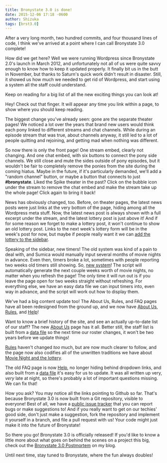 ```yaml
---
title: Bronystate 3.0 is done!
date: 2015-12-06 17:18 -0600
author: Shizuka
tags: [brst3.0]
---
```


After a very long month, two hundred commits, and four thousand lines of code,
I think we've arrived at a point where I can call Bronystate 3.0 complete!

How did we get here? Well we were running Wordpress since Bronystate 2.0's
launch in March 2012, and unfortunately not all of us were quite savvy enough to
know how to keep it updated properly. It finally bit us in the butt in November,
but thanks to Saturn's quick work didn't result in disaster. Still, it showed us
how much we needed to get rid of Wordpress, and start using a system all the
staff could understand.

Keep on reading for a big list of all the new exciting things you can look at!

<!-- more -->

Hey! Check out that finger. It will appear any time you link within a page, to
show where you should keep reading.

The biggest change you've already seen: gone are the separate theater pages! We
noticed a lot over the years that brand new users would think each pony linked
to different streams and chat channels. While during an episode stream that was
true, about channels anyway, it still led to a lot of people quitting and
rejoining, and getting mad when nothing was different.

So now there is only the front page! One stream embed, clearly not changing. And
one chat embed, with six buttons to connect the pony side channels. We still
close and mute the sides outside of pony episodes, but it wouldn't be fair to
completely remove the ponies from the site during the coming hiatus. Maybe in
the future, if it's particularly demanded, we'll add a "random channel" button,
or maybe a button that connects to just **#bronystate**. Liked the Spike theater
in the past? Click on the bubble icon under the stream to remove the chat embed
and make the stream take up the whole page! Click again to bring it back!

News has obviously changed, too. Before, on theater pages, the latest news posts
were just links at the very bottom of the page, hiding among all the Wordpress
meta stuff. Now, the latest news post is always shown with a full excerpt under
the stream, and the latest lottery post is just above it! And if for some reason
we forget to make a lottery post, it won't continue to show an old lottery post.
Links to the next week's lottery form will be in the week's post for now, but
maybe if people really want it we can [add the lottery to the sidebar][i26].

Speaking of the sidebar, new timers! The old system was kind of a pain to deal
with, and Sumica would manually input several months of movie nights in advance.
Even then, timers broke a lot, sometimes with people reporting two weeks old
timers still showing. So, [new system][timers]! The script will automatically
generate the next couple weeks worth of movie nights, no matter when you refresh
the page! The only time it will run out is if you leave the page open for
two weeks straight without refreshing. For everything else, we have an easy data
file we can input timers into, even way in advance, and the script will work out
how to display them.

We've had a big content update too! The About Us, Rules, and FAQ pages have all
been redesigned from the ground up, and we now have [About Us][a], [Rules][r],
and [Help][h]!

Want to know a brief history of the site, and see an actually up-to-date list of
our staff? The new [About Us][a] page has it all. Better still, the staff list
is built from a [data file][staff-list] so the next time our roster changes, it
won't be two years before we update things!

[Rules][r] haven't changed *too* much, but are now much clearer to follow, and
the page now also codifies all of the unwritten traditions we have about
[Movie Night and the lottery][mn].

The old FAQ page is now [Help][h], no longer hiding behind dropdown links, and
also built from a [data file][help-list] it's easy for us to update. It was all
written up very, *very* late at night, so there's probably a lot of important
questions missing. We can fix that!

How you ask? You may notice all the links pointing to Github so far. That's
because Bronystate 3.0 is now built from a Git repository, visible to everyone!
Best of all, we have a [public issue tracker][issues] that you can report bugs
or make suggestions to! And if you really want to get on our techies' good side,
don't just make a suggestion, fork the repository and implement it yourself in a
branch, and file a pull request with us! Your code might just make it into the
future of Bronystate!

So there you go! Bronystate 3.0 is officially released! If you'd like to know a
little more about what goes on behind the scenes on a project this big, check
out the [Bronystate 3.0 Postmortem][pm] on my blog.

Until next time, stay tuned to Bronystate, where the fun always doubles!

[i26]: https://github.com/Bronystate/brstv3/issues/26
[timers]: https://github.com/Bronystate/brstv3/blob/master/_data/timers.yml
[a]: /about
[r]: /rules
[h]: /help
[staff-list]: https://github.com/Bronystate/brstv3/blob/master/_data/staff-list.yml
[mn]: /rules#brony-movie-night-and-the-lottery
[help-list]: https://github.com/Bronystate/brstv3/blob/master/_data/help-page.yml
[issues]: https://github.com/Bronystate/brstv3/issues
[pm]: http://www.vortalcord.net/writing/blog/2015-12-03-postmortem.html
